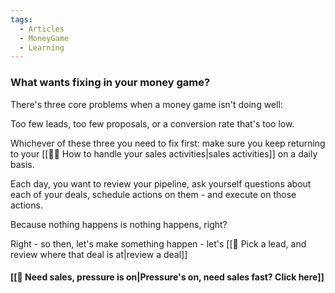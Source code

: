 ```yaml
---
tags: 
  - Articles 
  - MoneyGame
  - Learning
---
```


### What wants fixing in your money game?

There's three core problems when a money game isn't doing well:

Too few leads, too few proposals, or a conversion rate that's too low. 

Whichever of these three you need to fix first: make sure you keep returning to your [[👨‍🎓 How to handle your sales activities|sales activities]] on a daily basis. 

Each day, you want to review your pipeline, ask yourself questions about each of your deals, schedule actions on them - and execute on those actions.

Because nothing happens is nothing happens, right?

Right - so then, let's make something happen - let's [[🔎 Pick a lead, and review where that deal is at|review a deal]]
 

#### [[🔴 Need sales, pressure is on|Pressure's on, need sales fast? Click here]]

